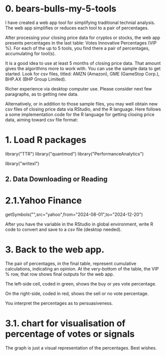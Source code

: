 # 0. bears-bulls-my-5-tools

I have created a web app tool for simplifying traditional technial analysis.
The web app simplifies or reduces each tool to a pair of percentages.

After processing your closing price data for cryptos or stocks,
the web app presents percentages in the last table: Votes Innovative Percentages (VIP %).
For each of the up to 5 tools, you find there a pair of percentages, accumulating for tool(s). 

It is a good idea to use at least 5 months of closing price data. 
That amount gives the algorithms more to work with. You can use the sample
data to get started. Look for csv files, titled: AMZN (Amazon), GME (GameStop Corp.),
BHP.AX (BHP Group Limited). 

Richer experience via desktop computer use. Please consider next few paragraphs, as to
getting new data. 

Alternatively, or in addition to those sample files, you may well obtain new csv files of closing price data 
via RStudio, and the R language. Here follows a
some implementation code for the R language for getting closing price data, 
aiming toward csv file format:

# 1. Load R packages 
library("TTR")
library("quantmod")
library("PerformanceAnalytics")

library("writexl")

## 2. Data Downloading or Reading

# 2.1.Yahoo Finance
getSymbols("<your code>",src="yahoo",from="2024-08-01",to="2024-12-20")

After you have the variable in the RStudio in global environment, 
write R code to convert and save to a csv file (desktop needed). 

# 3. Back to the web app. 

The pair of percentages, in the final table, represent cumulative calculations, indicating an opinion.
At the very-bottom of the table, the VIP % row, that row shows final outputs for the web app. 

The left-side cell, coded in green, shows the buy or yes vote percentage. 

On the right-side, coded in red, shows the sell or no vote percentage.

You interpret the percentages as to persuasiveness. 

# 3.1. chart for visualisation of percentage of votes or signals

The graph is just a visual representation of the percentages. Best wishes. 
